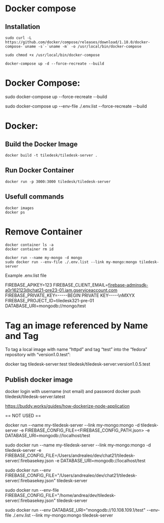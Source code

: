 
# Docker compose

## Installation

```
sudo curl -L https://github.com/docker/compose/releases/download/1.18.0/docker-compose-`uname -s`-`uname -m` -o /usr/local/bin/docker-compose

sudo chmod +x /usr/local/bin/docker-compose

docker-compose up -d --force-recreate --build

```

# Docker Compose:

sudo docker-compose up --force-recreate --build


sudo docker-compose up  --env-file ./.env.list --force-recreate --build

# Docker:

## Build the Docker Image

```
docker build -t tiledesk/tiledesk-server .

```

## Run Docker Container

```
docker run -p 3000:3000 tiledesk/tiledesk-server
```

## Usefull commands
```
docker images
docker ps
```

# Remove Container
```
docker container ls -a
docker container rm id 
```


```
docker run --name my-mongo -d mongo
sudo docker run --env-file ./.env.list --link my-mongo:mongo tiledesk-server
```


Example .env.list file

FIREBASE_APIKEY=123
FIREBASE_CLIENT_EMAIL=firebase-adminsdk-a0r162123@chat21-pre23-01.iam.gserviceaccount.com
FIREBASE_PRIVATE_KEY=-----BEGIN PRIVATE KEY-----\nMXYX
FIREBASE_PROJECT_ID=tiledesk321-pre-01
DATABASE_URI=mongodb://mongo/test


# Tag an image referenced by Name and Tag
To tag a local image with name “httpd” and tag “test” into the “fedora” repository with “version1.0.test”:

docker tag tiledesk-server:test tiledesk/tiledesk-server:version1.0.5.test

## Publish docker image

docker login with username (not email) and password 
docker push tiledesk/tiledesk-server:latest

https://buddy.works/guides/how-dockerize-node-application


== NOT USED ==

docker run --name my-tiledesk-server --link my-mongo:mongo -d tiledesk-server -e FIREBASE_CONFIG_FILE=<FIREBASE_CONFIG_PATH.json> -e DATABASE_URI=mongodb://localhost/test


sudo docker run --name my-tiledesk-server --link my-mongo:mongo -d tiledesk-server -e FIREBASE_CONFIG_FILE=/Users/andrealeo/dev/chat21/tiledesk-server/.firebasekey.json -e DATABASE_URI=mongodb://localhost/test


sudo docker run --env FIREBASE_CONFIG_FILE="/Users/andrealeo/dev/chat21/tiledesk-server/.firebasekey.json" tiledesk-server



sudo docker run --env-file FIREBASE_CONFIG_FILE="/home/andrea/dev/tiledesk-server/.firebasekey.json" tiledesk-server


sudo docker run --env DATABASE_URI="mongodb://10.108.109.1/test" --env-file ./.env.list --link my-mongo:mongo tiledesk-server
